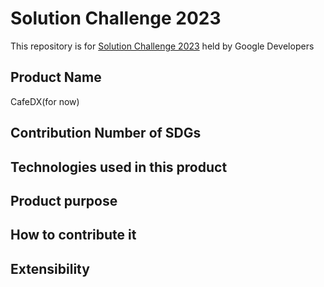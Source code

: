 # Solution Challenge 2023
This repository is for [Solution Challenge 2023](https://developers.google.com/community/gdsc-solution-challenge?hl=ja) held by Google Developers

## Product Name
CafeDX(for now)

## Contribution Number of SDGs

## Technologies used in this product

## Product purpose

## How to contribute it

## Extensibility